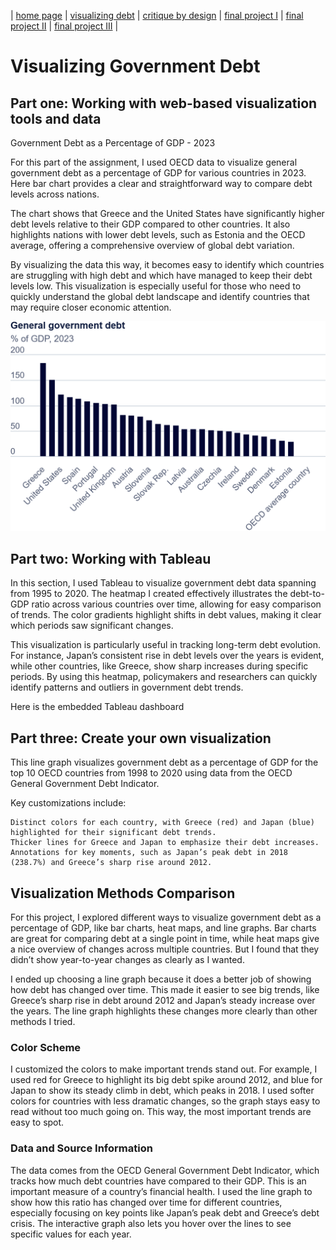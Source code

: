 | [home page](https://aishwaryapramod99.github.io/Aishwarya_Portfolio/) | [visualizing debt](visualizing-government-debt) | [critique by design](critique-by-design) | [final project I](final-project-part-one) | [final project II](final-project-part-two) | [final project III](final-project-part-three) |

# Visualizing Government Debt

## Part one: Working with web-based visualization tools and data

Government Debt as a Percentage of GDP - 2023

For this part of the assignment, I used OECD data to visualize general government debt as a percentage of GDP for various countries in 2023. Here bar chart provides a clear and straightforward way to compare debt levels across nations.

The chart shows that Greece and the United States have significantly higher debt levels relative to their GDP compared to other countries. It also highlights nations with lower debt levels, such as Estonia and the OECD average, offering a comprehensive overview of global debt variation.

By visualizing the data this way, it becomes easy to identify which countries are struggling with high debt and which have managed to keep their debt levels low. This visualization is especially useful for those who need to quickly understand the global debt landscape and identify countries that may require closer economic attention.

![Part 1 Visualization](/Part1.png) <!-- Ensure the image is correctly referenced with the proper path -->

## Part two: Working with Tableau

In this section, I used Tableau to visualize government debt data spanning from 1995 to 2020. The heatmap I created effectively illustrates the debt-to-GDP ratio across various countries over time, allowing for easy comparison of trends. The color gradients highlight shifts in debt values, making it clear which periods saw significant changes.

This visualization is particularly useful in tracking long-term debt evolution. For instance, Japan’s consistent rise in debt levels over the years is evident, while other countries, like Greece, show sharp increases during specific periods. By using this heatmap, policymakers and researchers can quickly identify patterns and outliers in government debt trends.

Here is the embedded Tableau dashboard

<script type='module' 
src='https://us-east-1.online.tableau.com/javascripts/api/tableau.embedding.3.latest.min.js'>
</script>
<tableau-viz 
  id='tableau-viz'
  src='https://us-east-1.online.tableau.com/t/aponnamp-b2a709220c/views/VisualizingGovernmentDebt/VisualizingGovernmentDebt'
  width='900'
  height='547'
  hide-tabs
  toolbar='bottom' >
</tableau-viz>

## Part three: Create your own visualization

This line graph visualizes government debt as a percentage of GDP for the top 10 OECD countries from 1998 to 2020 using data from the OECD General Government Debt Indicator.

Key customizations include:

    Distinct colors for each country, with Greece (red) and Japan (blue) highlighted for their significant debt trends.
    Thicker lines for Greece and Japan to emphasize their debt increases.
    Annotations for key moments, such as Japan’s peak debt in 2018 (238.7%) and Greece’s sharp rise around 2012.

<script type='module' 
src='https://us-east-1.online.tableau.com/javascripts/api/tableau.embedding.3.latest.min.js'>
</script>
<tableau-viz 
  id='tableau-viz'
  src='https://us-east-1.online.tableau.com/t/aponnamp-b2a709220c/views/LineChart-Debt-to-GDPTrends/Debt-to-GDPTrendsTop10Countriesfrom1998to2020'
  width='900'
  height='547'
  hide-tabs
  toolbar='bottom' >
</tableau-viz>


## Visualization Methods Comparison

For this project, I explored different ways to visualize government debt as a percentage of GDP, like bar charts, heat maps, and line graphs. Bar charts are great for comparing debt at a single point in time, while heat maps give a nice overview of changes across multiple countries. But I found that they didn’t show year-to-year changes as clearly as I wanted.

I ended up choosing a line graph because it does a better job of showing how debt has changed over time. This made it easier to see big trends, like Greece’s sharp rise in debt around 2012 and Japan’s steady increase over the years. The line graph highlights these changes more clearly than other methods I tried.

### Color Scheme
I customized the colors to make important trends stand out. For example, I used red for Greece to highlight its big debt spike around 2012, and blue for Japan to show its steady climb in debt, which peaks in 2018. I used softer colors for countries with less dramatic changes, so the graph stays easy to read without too much going on. This way, the most important trends are easy to spot.

### Data and Source Information
The data comes from the OECD General Government Debt Indicator, which tracks how much debt countries have compared to their GDP. This is an important measure of a country’s financial health. I used the line graph to show how this ratio has changed over time for different countries, especially focusing on key points like Japan’s peak debt and Greece’s debt crisis. The interactive graph also lets you hover over the lines to see specific values for each year.
